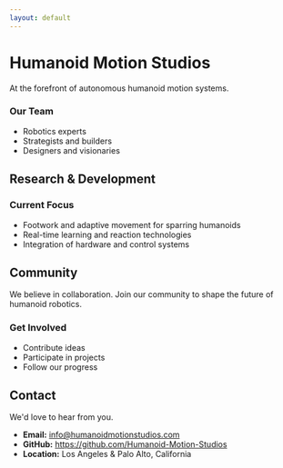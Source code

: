 ```yaml
---
layout: default
---
```


# Humanoid Motion Studios

At the forefront of autonomous humanoid motion systems. 

### Our Team
- Robotics experts
- Strategists and builders  
- Designers and visionaries

## Research & Development

### Current Focus
- Footwork and adaptive movement for sparring humanoids
- Real-time learning and reaction technologies
- Integration of hardware and control systems

## Community

We believe in collaboration. Join our community to shape the future of humanoid robotics.

### Get Involved
- Contribute ideas
- Participate in projects
- Follow our progress

## Contact

We'd love to hear from you.

- **Email:** info@humanoidmotionstudios.com
- **GitHub:** https://github.com/Humanoid-Motion-Studios
- **Location:** Los Angeles & Palo Alto, California
